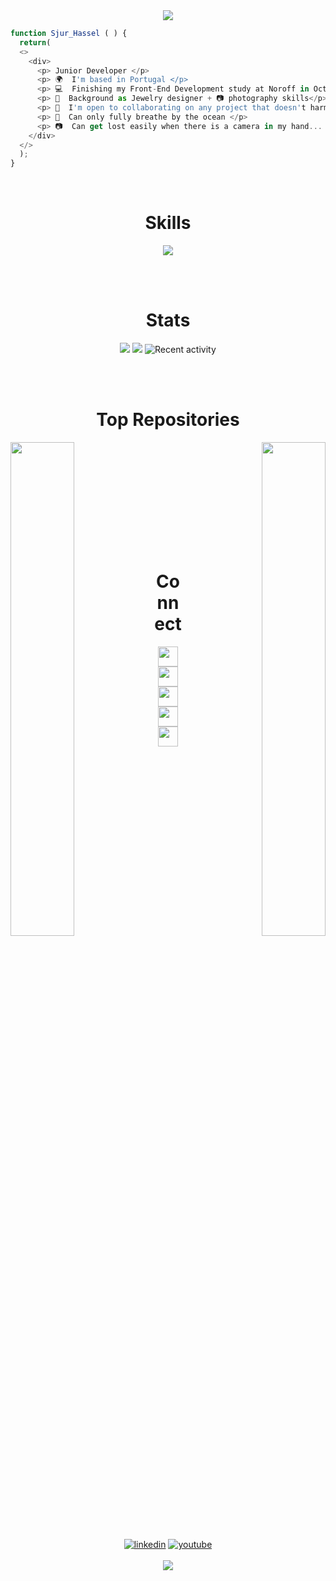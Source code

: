 
<!-- Banner ----------------------------------------------------------------------------------------- -->
<div align="center">
  <img src="https://github.com/VaNomad/VaNomad/assets/77972892/ca92bf8a-e719-4e18-8bd3-2dea926394ec">
</div>

<!-- Code Block ----------------------------------------------------------------------------------------- -->
  ```js
  function Sjur_Hassel ( ) { 
    return(
    <>
      <div>
        <p> Junior Developer </p>
        <p> 🌍  I'm based in Portugal </p>
        <p> 💻  Finishing my Front-End Development study at Noroff in October 2023 </p>
        <p> 💍  Background as Jewelry designer + 📷 photography skills</p>
        <p> 🤝  I'm open to collaborating on any project that doesn't harm the environment</p>
        <p> 🌊  Can only fully breathe by the ocean </p>
        <p> 📷  Can get lost easily when there is a camera in my hand... </p>
      </div>
    </>
    );
  }
  ```

<br />

<!-- Skills Section ----------------------------------------------------------------------------------------- -->
<div align="center">
  <h1>Skills</h1>
</div>
<div>
  <p align="center">
    <a href="https://skillicons.dev">
      <img src="https://skillicons.dev/icons?i=bash,html,css,sass,js,bootstrap,figma,react,vite,tailwind,github,netlify,nodejs,postman,supabase,xd,ps,pr,git,github,codepen,vscode,postgres,wordpress&perline=8"/>
    </a>
  </p>
</div>

<br /><br />

<!-- Stats Section ----------------------------------------------------------------------------------------- -->
<div align="center">
  <h1>Stats</h1>
</div>
<div align="center">
  <img src="https://github-readme-stats-sigma-five.vercel.app/api?username=vanomad&show_icons=true&theme=merko">
  <a href="https://github.com/VaNomad" align="left"><img src="https://github-readme-stats-sigma-five.vercel.app/api/top-langs/?username=VaNomad&langs_count=10&title_color=84cc16&text_color=ffffff&icon_color=ec4899&bg_color=1c1917&hide_border=false&locale=en&custom_title=Top%20%Languages" /></a>
  <img src="https://github-readme-activity-graph.cyclic.app/graph?username=VaNomad&bg_color=1c1917&color=ffffff&line=ec4899&point=ffffff&area_color=1c1917&area=true&hide_border=true" alt="Recent activity" />
</div>

<br /><br />

<!-- Repositories Section ----------------------------------------------------------------------------------------- -->
<div align="center">
  <h1>Top Repositories</h1>
</div>

<div width="100%" align="center"><a href="https://github.com/VaNomad/react-dropdown-menu" align="left"><img align="left" width="45%" src="https://github-readme-stats-sigma-five.vercel.app/api/pin/?username=VaNomad&repo=react-dropdown-menu&title_color=84cc16&text_color=ffffff&icon_color=ec4899&bg_color=1c1917&hide_border=true&locale=en" /></a><a href="https://github.com/VaNomad/social-media-client-ca" align="right"><img align="right" width="45%" src="https://github-readme-stats-sigma-five.vercel.app/api/pin/?username=VaNomad&repo=social-media-client-ca&title_color=84cc16&text_color=ffffff&icon_color=ec4899&bg_color=1c1917&hide_border=true&locale=en" /></a></div><br /><br /><br /><br /><br /><br /><br />

<br /><br />

<!-- Connect Section ----------------------------------------------------------------------------------------- -->
<div align="center">
  <h1>Connect</h1>
</div>

<div align="center">
  <p align="center"> <a href="https://discord.com/users/Sjur Hassel - Oct21 FT#8775" target="_blank" rel="noreferrer"><img src="https://raw.githubusercontent.com/danielcranney/readme-generator/main/public/icons/socials/discord.svg" width="32" height="32" /></a> <a href="https://www.facebook.com/sjurhassel" target="_blank" rel="noreferrer"><img src="https://raw.githubusercontent.com/danielcranney/readme-generator/main/public/icons/socials/facebook.svg" width="32" height="32" /></a> <a href="http://www.instagram.com/sjur.io" target="_blank" rel="noreferrer"><img src="https://raw.githubusercontent.com/danielcranney/readme-generator/main/public/icons/socials/instagram.svg" width="32" height="32" /></a> <a href="https://www.linkedin.com/in/sjurhassel" target="_blank" rel="noreferrer"><img src="https://raw.githubusercontent.com/danielcranney/readme-generator/main/public/icons/socials/linkedin.svg" width="32" height="32" /></a> <a href="https://www.youtube.com/c/sarosj" target="_blank" rel="noreferrer"><img src="https://raw.githubusercontent.com/danielcranney/readme-generator/main/public/icons/socials/youtube.svg" width="32" height="32" /></a></p>
</div>

<!-- Connect Badges ----------------------------------------------------------------------------------------- -->
<div id="badges" align="center">
  <a href='https://www.linkedin.com/in/sjurhassel/' target="_blank"><img alt='linkedin' src='https://img.shields.io/badge/My_linkedin-100000?style=for-the-badge&logo=linkedin&logoColor=FFFFFF&labelColor=008FC3&color=70FE73'/></a>
  <a href='https://www.youtube.com/watch?v=hxhfxN6yGcg' target="_blank"><img alt='youtube' src='https://img.shields.io/badge/Case_Study-100000?style=for-the-badge&logo=youtube&logoColor=FFFEFF&labelColor=FF0304&color=FEC8FD'/></a>
</div>



<br />

<!-- Followers Badge ----------------------------------------------------------------------------------------- -->
<div align="center">
  <a href="https://www.github.com/VaNomad" target="_blank" rel="noreferrer"><img src="https://img.shields.io/github/followers/VaNomad?logo=github&style=for-the-badge&color=ec4899&labelColor=1c1917" /></a>
</div>









<!-- Unused code, alternative skillbadges
### Skills  

youtube badge
<a href="https://m.youtube.com/watch?v=hxhfxN6yGcg&pp=ygUcc3VwYWJhc2UgaW50cm9kdWN0aW9uIHNhcm9zag%3D%3D">
    <img src="https://img.shields.io/badge/YouTube-red?style=for-the-badge&logo=youtube&logoColor=white" alt="Supabase-CA Badge"/>
  </a>

linkedin badge
<a href="https://www.linkedin.com/in/sjurhassel/">
    <img src="https://img.shields.io/badge/LinkedIn-blue?style=for-the-badge&logo=linkedin&logoColor=white" alt="LinkedIn Badge"/>
  </a>

Computer GIF 
<div id="header" align="center">
  <img src="https://media.giphy.com/media/mAZf4H4Pi0wwlj3ZAw/giphy.gif" width="100"/>
</div>

 alt="Top Languages"

<img src="https://github.com/VaNomad/VaNomad/assets/77972892/732b7138-0a9b-4183-8b56-0b8a03e610bd">

<b>My GitHub Stats</b>

<a href="http://www.github.com/VaNomad"><img src="https://github-readme-stats.vercel.app/api?username=VaNomad&show_icons=true&hide=&count_private=true&title_color=84cc16&text_color=ffffff&icon_color=ec4899&bg_color=1c1917&hide_border=true&show_icons=true" alt="VaNomad's GitHub stats" /></a>
<a href="http://www.github.com/VaNomad"><img src="https://github-readme-streak-stats.herokuapp.com/?user=VaNomad&stroke=ffffff&background=1c1917&ring=84cc16&fire=84cc16&currStreakNum=ffffff&currStreakLabel=84cc16&sideNums=ffffff&sideLabels=ffffff&dates=ffffff&hide_border=true" /></a>
<a href="http://www.github.com/VaNomad"><img src="https://github-readme-activity-graph.cyclic.app/graph?username=VaNomad&bg_color=1c1917&color=ffffff&line=ec4899&point=ffffff&area_color=1c1917&area=true&hide_border=true&custom_title=GitHub%20Commits%20Graph" alt="GitHub Commits Graph" /></a>
<a href="https://github.com/VaNomad" align="left"><img src="https://github-readme-stats.vercel.app/api/top-langs/?username=VaNomad&langs_count=10&title_color=84cc16&text_color=ffffff&icon_color=ec4899&bg_color=1c1917&hide_border=true&locale=en&custom_title=Top%20%Languages" alt="Top Languages" /></a>

<p align="left"> <a href="https://git-scm.com/" target="_blank" rel="noreferrer"><img src="https://raw.githubusercontent.com/danielcranney/readme-generator/main/public/icons/skills/git-colored.svg" width="36" height="36" alt="Git" /></a> <a href="https://developer.mozilla.org/en-US/docs/Web/JavaScript" target="_blank" rel="noreferrer"><img src="https://raw.githubusercontent.com/danielcranney/readme-generator/main/public/icons/skills/javascript-colored.svg" width="36" height="36" alt="JavaScript" /></a> <a href="https://developer.mozilla.org/en-US/docs/Glossary/HTML5" target="_blank" rel="noreferrer"><img src="https://raw.githubusercontent.com/danielcranney/readme-generator/main/public/icons/skills/html5-colored.svg" width="36" height="36" alt="HTML5" /></a> <a href="https://reactjs.org/" target="_blank" rel="noreferrer"><img src="https://raw.githubusercontent.com/danielcranney/readme-generator/main/public/icons/skills/react-colored.svg" width="36" height="36" alt="React" /></a> <a href="https://www.w3.org/TR/CSS/#css" target="_blank" rel="noreferrer"><img src="https://raw.githubusercontent.com/danielcranney/readme-generator/main/public/icons/skills/css3-colored.svg" width="36" height="36" alt="CSS3" /></a> <a href="https://sass-lang.com/" target="_blank" rel="noreferrer"><img src="https://raw.githubusercontent.com/danielcranney/readme-generator/main/public/icons/skills/sass-colored.svg" width="36" height="36" alt="Sass" /></a> <a href="https://tailwindcss.com/" target="_blank" rel="noreferrer"><img src="https://raw.githubusercontent.com/danielcranney/readme-generator/main/public/icons/skills/tailwindcss-colored.svg" width="36" height="36" alt="TailwindCSS" /></a> <a href="https://getbootstrap.com/" target="_blank" rel="noreferrer"><img src="https://raw.githubusercontent.com/danielcranney/readme-generator/main/public/icons/skills/bootstrap-colored.svg" width="36" height="36" alt="Bootstrap" /></a> <a href="https://vitejs.dev/" target="_blank" rel="noreferrer"><img src="https://raw.githubusercontent.com/danielcranney/readme-generator/main/public/icons/skills/vite-colored.svg" width="36" height="36" alt="Vite" /></a> <a href="https://supabase.io/" target="_blank" rel="noreferrer"><img src="https://raw.githubusercontent.com/danielcranney/readme-generator/main/public/icons/skills/supabase-colored.svg" width="36" height="36" alt="Supabase" /></a> <a href="https://www.postgresql.org/" target="_blank" rel="noreferrer"><img src="https://raw.githubusercontent.com/danielcranney/readme-generator/main/public/icons/skills/postgresql-colored.svg" width="36" height="36" alt="PostgreSQL" /></a> <a href="https://www.adobe.com/uk/products/photoshop.html" target="_blank" rel="noreferrer"><img src="https://raw.githubusercontent.com/danielcranney/readme-generator/main/public/icons/skills/photoshop-colored.svg" width="36" height="36" alt="Photoshop" /></a> <a href="https://www.adobe.com/uk/products/premiere.html" target="_blank" rel="noreferrer"><img src="https://raw.githubusercontent.com/danielcranney/readme-generator/main/public/icons/skills/premierepro-colored.svg" width="36" height="36" alt="Premiere Pro" /></a> <a href="https://www.adobe.com/uk/products/xd.html" target="_blank" rel="noreferrer"><img src="https://raw.githubusercontent.com/danielcranney/readme-generator/main/public/icons/skills/xd-colored.svg" width="36" height="36" alt="XD" /></a> <a href="https://www.figma.com/" target="_blank" rel="noreferrer"><img src="https://raw.githubusercontent.com/danielcranney/readme-generator/main/public/icons/skills/figma-colored.svg" width="36" height="36" alt="Figma" /></a> </p> 
### Badges
 -->


  
